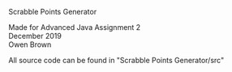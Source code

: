 Scrabble Points Generator


Made for Advanced Java Assignment 2   
December 2019   
Owen Brown    

All source code can be found in "Scrabble Points Generator/src"
